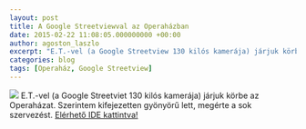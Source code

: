 ```yaml
---
layout: post
title: A Google Streetviewval az Operaházban
date: 2015-02-22 11:08:05.000000000 +00:00
author: agoston_laszlo
excerpt: "E.T.-vel (a Google Streetview 130 kilós kamerája) járjuk körbe az Operaházat."
categories: blog
tags: [Operaház, Google Streetview]
---
```

![]({{site.baseurl}}/https://github.com/agostonlaszlo/agostonlaszlo.github.io/blob/master/images/ET.jpg)
E.T.-vel (a Google Streetviet 130 kilós kamerája) járjuk körbe az Operaházat. Szerintem kifejezetten gyönyörű lett, megérte a sok szervezést. 
[Elérhető IDE kattintva!](https://www.google.com/maps/@47.5027108,19.0583391,3a,75y,320.29h,75.58t/data=!3m7!1e1!3m5!1sfL7B6H3p4wNo_QiaP8IYDQ!2e0!3e5!7i13312!8i6656)
